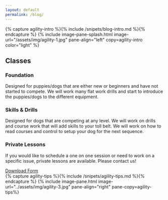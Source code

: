 ```yaml
---
layout: default
permalink: /blog/
---
```


<section class="u-padded--none">

</section>
{% capture agility-intro %}{% include /snipets/blog-intro.md %}{% endcapture %}
{% include image-pane-splash.html image-url="/assets/img/agility-1.jpg" pane-align="left"
copy=agility-intro color="light" %}



<section class="section--dark u-push-top u-push-bottom">
  <div class="u-contained--wide  u-push--auto">
    <h2>Classes</h2>
    <div class="grid grid--3">
      <div class="grid__child">
        <h3>Foundation</h3>
        <p>
          Designed for puppies/dogs that are either new or beginners and have not started to compete. We will work many flat work drills and start to introduce the puppies/dogs to the different equipment.
        </p>
      </div>
      <div class="grid__child">
        <h3>Skills & Drills</h3>
        <p>
          Designed for dogs that are competing at any level. We will work on drills and course work that will add skills to your toll belt. We will work on how to read courses and control to setup your dog for the next sequence.
        </p>
      </div>
      <div class="grid__child">
        <h3>Private Lessons</h3>
        <p>
        If you would like to schedule a one on one session or need to work on a specific issue, private lessons are available. Please contact us!
        </p>
      </div>
      <a href="/who-we-are" class="btn btn--cta">Download Form</a>
    </div>
  </div>
</section>
<div class="u-push-bottom">
  {% capture agility-tips %}{% include  /snipets/agility-tips.md %}{% endcapture %}
  {% include image-pane.html image-url="../assets/img/agility-3.jpg" pane-align="right" pane-copy=agility-tips%}
</div>
<!-- <section class="section--light u-push-none">
  <p>
  Example of treat/food motivation: Our Border Collie Kaci is highly treat/food motivated and I discovered that she will do anything for a cooked hot dog. Once I found this out, I would only use cooked hot dogs when we were learning something new. I did not want to give her so many that it wore off the effect of the motivation. If I need to go back and work on something that we are having issues with then I will bring the cooked hot dog back out. This allows me to get her undivided attention and she focuses on what I am teaching her.
  </p>
  <p>
  Example of toy motivation: Our Border Collie Reagan is highly ball focused. Anyone in the family can bring out a ball and he will stop eating to go play ball. With his focus on the ball I can teach him anything as his reward for doing what I want is for me to throw the ball. I get what I want and he gets what he wants. Makes training fun for both of us.
  </p>
  <p>
  Example of attention motivation: I would usually say that as motivators go that treats/food would be number 1 and toys/balls would be slightly behind in 2nd and then attention would be a distant 3rd. The longer I am in the sport and the more that I learn, I am finding out that attention is a must for all dogs. They work with us for the attention. Mia my first Border Collie would take the treat but wanted the attention more. Our Corgi Fred-D too is highly food motivated but wants the attention from me to run in the ring. His motivator changed based on his needs. Our newest Border Collie Betty is highly attention motivated. She want attention more than anything else at this stage in her life.
  </p>
</section> -->
